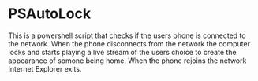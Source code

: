 # PSAutoLock
This is a powershell script that checks if the users phone is connected to the network. When the phone disconnects from the network the computer locks and starts playing a live stream of the users choice to create the appearance of somone being home. When the phone rejoins the network Internet Explorer exits.
